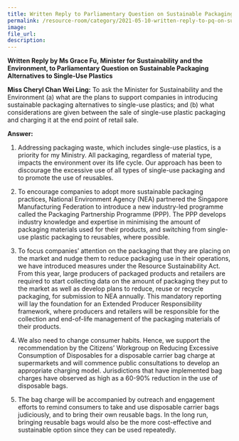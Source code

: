 ```yaml
---  
title: Written Reply to Parliamentary Question on Sustainable Packaging Alternatives to Single-Use Plastics by Ms Grace Fu, Minister for Sustainability and the Environment
permalink: /resource-room/category/2021-05-10-written-reply-to-pq-on-sustainable-packaging-alternatives-to-single-use-plastics/
image:  
file_url:  
description:  
---  
```

**Written Reply by Ms Grace Fu, Minister for Sustainability and the Environment, to Parliamentary Question on Sustainable Packaging Alternatives to Single-Use Plastics**

**Miss Cheryl Chan Wei Ling:** To ask the Minister for Sustainability and the Environment (a) what are the plans to support companies in introducing sustainable packaging alternatives to single-use plastics; and (b) what considerations are given between the sale of single-use plastic packaging and charging it at the end point of retail sale.

**Answer:**

1.	Addressing packaging waste, which includes single-use plastics, is a priority for my Ministry. All packaging, regardless of material type, impacts the environment over its life cycle. Our approach has been to discourage the excessive use of all types of single-use packaging and to promote the use of reusables.

2.	To encourage companies to adopt more sustainable packaging practices, National Environment Agency (NEA) partnered the Singapore Manufacturing Federation to introduce a new industry-led programme called the Packaging Partnership Programme (PPP). The PPP develops industry knowledge and expertise in minimising the amount of packaging materials used for their products, and switching from single-use plastic packaging to reusables, where possible. 


3.	To focus companies’ attention on the packaging that they are placing on the market and nudge them to reduce packaging use in their operations, we have introduced measures under the Resource Sustainability Act. From this year, large producers of packaged products and retailers are required to start collecting data on the amount of packaging they put to the market as well as develop plans to reduce, reuse or recycle packaging, for submission to NEA annually. This mandatory reporting will lay the foundation for an Extended Producer Responsibility framework, where producers and retailers will be responsible for the collection and end-of-life management of the packaging materials of their products.

4.	We also need to change consumer habits. Hence, we support the recommendation by the Citizens’ Workgroup on Reducing Excessive Consumption of Disposables for a disposable carrier bag charge at supermarkets and will commence public consultations to develop an appropriate charging model. Jurisdictions that have implemented bag charges have observed as high as a 60-90% reduction in the use of disposable bags.

5.	The bag charge will be accompanied by outreach and engagement efforts to remind consumers to take and use disposable carrier bags judiciously, and to bring their own reusable bags. In the long run, bringing reusable bags would also be the more cost-effective and sustainable option since they can be used repeatedly.
